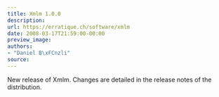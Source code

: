 ```yaml
---
title: Xmlm 1.0.0
description:
url: https://erratique.ch/software/xmlm
date: 2008-03-17T21:59:00-00:00
preview_image:
authors:
- "Daniel B\xFCnzli"
source:
---
```


<p>New release of Xmlm. Changes are detailed in the release notes of the distribution.</p>
